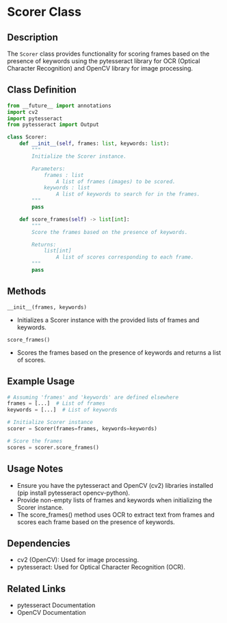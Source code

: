 # Scorer Class

## Description

The `Scorer` class provides functionality for scoring frames based on the presence of keywords using the pytesseract library for OCR (Optical Character Recognition) and OpenCV library for image processing.

## Class Definition
```python
from __future__ import annotations
import cv2
import pytesseract
from pytesseract import Output

class Scorer:
    def __init__(self, frames: list, keywords: list):
        """
        Initialize the Scorer instance.

        Parameters:
            frames : list
                A list of frames (images) to be scored.
            keywords : list
                A list of keywords to search for in the frames.
        """
        pass

    def score_frames(self) -> list[int]:
        """
        Score the frames based on the presence of keywords.

        Returns:
            list[int]
                A list of scores corresponding to each frame.
        """
        pass
```
## Methods

`__init__(frames, keywords)`
- Initializes a Scorer instance with the provided lists of frames and keywords.

`score_frames()`
- Scores the frames based on the presence of keywords and returns a list of scores.

## Example Usage
```python
# Assuming 'frames' and 'keywords' are defined elsewhere
frames = [...]  # List of frames
keywords = [...]  # List of keywords

# Initialize Scorer instance
scorer = Scorer(frames=frames, keywords=keywords)

# Score the frames
scores = scorer.score_frames()
```
## Usage Notes

- Ensure you have the pytesseract and OpenCV (cv2) libraries installed (pip install pytesseract opencv-python).
- Provide non-empty lists of frames and keywords when initializing the Scorer instance.
- The score_frames() method uses OCR to extract text from frames and scores each frame based on the presence of keywords.

## Dependencies

- cv2 (OpenCV): Used for image processing.
- pytesseract: Used for Optical Character Recognition (OCR).

## Related Links
- pytesseract Documentation
- OpenCV Documentation
